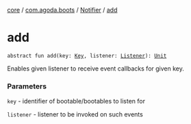 [core](../../index.md) / [com.agoda.boots](../index.md) / [Notifier](index.md) / [add](./add.md)

# add

`abstract fun add(key: `[`Key`](../-key/index.md)`, listener: `[`Listener`](../-listener/index.md)`): `[`Unit`](https://kotlinlang.org/api/latest/jvm/stdlib/kotlin/-unit/index.html)

Enables given listener to receive event callbacks for given key.

### Parameters

`key` - identifier of bootable/bootables to listen for

`listener` - listener to be invoked on such events